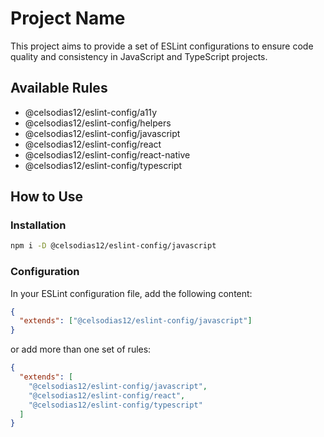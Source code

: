 # Project Name

This project aims to provide a set of ESLint configurations to ensure code quality and consistency in JavaScript and TypeScript projects.

## Available Rules

- @celsodias12/eslint-config/a11y
- @celsodias12/eslint-config/helpers
- @celsodias12/eslint-config/javascript
- @celsodias12/eslint-config/react
- @celsodias12/eslint-config/react-native
- @celsodias12/eslint-config/typescript

## How to Use

### Installation

```bash
npm i -D @celsodias12/eslint-config/javascript
```

### Configuration

In your ESLint configuration file, add the following content:

```json
{
  "extends": ["@celsodias12/eslint-config/javascript"]
}
```

or add more than one set of rules:

```json
{
  "extends": [
    "@celsodias12/eslint-config/javascript",
    "@celsodias12/eslint-config/react",
    "@celsodias12/eslint-config/typescript"
  ]
}
```